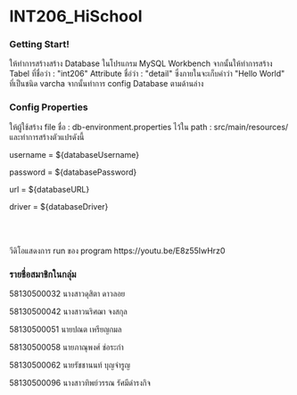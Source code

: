 # INT206_HiSchool

<h3>Getting Start!</h3>
<p>ให้ทำการสร้างสร้าง Database ในโปรแกรม MySQL Workbench จากนั้นให้ทำการสร้าง 
  Tabel ที่ชื่อว่า : "int206"
  Attribute ชื่อ่ว่า : "detail" 
  ซึ่งภายในจะเก็บคำว่า "Hello World" ที่เป็นชนิด varcha
  จากนั้นทำการ config Database ตามด้านล่าง 
</p>


<h3>Config Properties</h3>
<p>ให้ผู้ใช้สร้าง file ชื่อ : db-environment.properties ไว้ใน path : src/main/resources/ และทำการสร้างตัวแปรดังนี้ </p>
<p>username = ${databaseUsername}</p>
<p>password = ${databasePassword}</p>
<p>url = ${databaseURL}</p>
<p>driver = ${databaseDriver}</p><br><br>

<p>วีดิโอแสดงการ run ของ program https://youtu.be/E8z55IwHrz0</p>

<h3>รายชื่อสมาชิกในกลุ่ม</h3>
<p>58130500032 นางสาวดุสิตา ดาวลอย</p>
<p>58130500042 นางสาวนริศฌา จงสกุล</p>
<p>58130500051 นายปณต เหรียญกมล</p>
<p>58130500058 นายภาณุพงศ์ ช่อระกำ</p>
<p>58130500062 นายรัชชานนท์ บุญจำรูญ</p>
<p>58130500096 นางสาวทิพย์วรรณ รัศมีดำรงกิจ</p>
